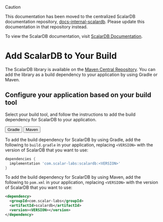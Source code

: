 > [!CAUTION]
> 
> This documentation has been moved to the centralized ScalarDB documentation repository, [docs-internal-scalardb](https://github.com/scalar-labs/docs-internal-scalardb). Please update this documentation in that repository instead.
> 
> To view the ScalarDB documentation, visit [ScalarDB Documentation](https://scalardb.scalar-labs.com/docs/).

# Add ScalarDB to Your Build

The ScalarDB library is available on the [Maven Central Repository](https://mvnrepository.com/artifact/com.scalar-labs/scalardb). You can add the library as a build dependency to your application by using Gradle or Maven.

## Configure your application based on your build tool

Select your build tool, and follow the instructions to add the build dependency for ScalarDB to your application.

<div id="tabset-1">
<div class="tab">
  <button class="tablinks" onclick="openTab(event, 'Gradle', 'tabset-1')" id="defaultOpen-1">Gradle</button>
  <button class="tablinks" onclick="openTab(event, 'Maven', 'tabset-1')">Maven</button>
</div>

<div id="Gradle" class="tabcontent" markdown="1">

To add the build dependency for ScalarDB by using Gradle, add the following to `build.gradle` in your application, replacing `<VERSION>` with the version of ScalarDB that you want to use:

```gradle
dependencies {
  implementation 'com.scalar-labs:scalardb:<VERSION>'
}
```
</div>
<div id="Maven" class="tabcontent" markdown="1">

To add the build dependency for ScalarDB by using Maven, add the following to `pom.xml` in your application, replacing `<VERSION>` with the version of ScalarDB that you want to use:

```xml
<dependency>
  <groupId>com.scalar-labs</groupId>
  <artifactId>scalardb</artifactId>
  <version><VERSION></version>
</dependency>
```
</div>
</div>
